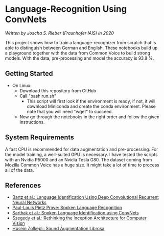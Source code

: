 # Language-Recognition Using ConvNets
_Written by Joscha S. Rieber (Fraunhofer IAIS) in 2020_

This project shows how to train a language-recognizer from scratch that is able to distinguish between German and English. These notebooks build up a playground together with the data from Common Voice to build strong models. With the data, pre-processing and model the accuracy is 93.8 %.

## Getting Started
* On Linux:
  * Download this repository from GitHub
  * Call "bash run.sh"
    * This script will first look if the environment is ready, if not, it will download Miniconda and create the conda environment. Please note that you will need "wget" to succeed.
  * Now go through the notebooks in the right order and follow the given instructions.

## System Requirements
A fast CPU is recommended for data augmentation and pre-processing. For the model training, a well-suited GPU is necessary. I have tested the scripts with an Nvidia P5000 and an Nvidia Tesla G80. The dataset coming from Mozilla Common Voice has a huge size. It might take a lot of time to process all of the data.

## References
 * [Bartz et al.: Language Identification Using Deep Convolutional Recurrent Neural Networks](https://www.springerprofessional.de/language-identification-using-deep-convolutional-recurrent-neura/15202392)
 * [Paul-Louis Pietz Prove: Spoken Language Recognition](https://github.com/pietz/language-recognition)
 * [Sarthak et al.: Spoken Language Identification using ConvNets](https://deeplearn.org/arxiv/97126/spoken-language-identification-using-convnets)
 * [Szegedy et al.: Rethinking the Inception Architecture for Computer Vision](https://www.cv-foundation.org/openaccess/content_cvpr_2016/papers/Szegedy_Rethinking_the_Inception_CVPR_2016_paper.pdf)
 * [Husein Zolkepli: Sound Augmentation Librosa](https://www.kaggle.com/huseinzol05/sound-augmentation-librosa)
